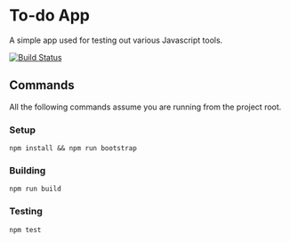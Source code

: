 # To-do App

A simple app used for testing out various Javascript tools.

[![Build Status](https://travis-ci.com/lefthandeddev/todo-app.svg?branch=master)](https://travis-ci.com/lefthandeddev/todo-app)

## Commands

All the following commands assume you are running from the project root.

### Setup

    npm install && npm run bootstrap

### Building

    npm run build

### Testing

    npm test
